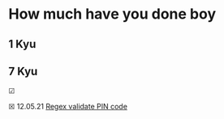 # How much have you done boy

## 1 Kyu

## 7 Kyu
&#x2611;

&#x2612; 12.05.21 [Regex validate PIN code](https://github.com/itsdnunez/notes/blob/5738aea7527d60ddc35c44ac6615ba081d41c89c/CodeWarsKata/Java/7kyu/Regex%20validate%20PIN%20code.md)
